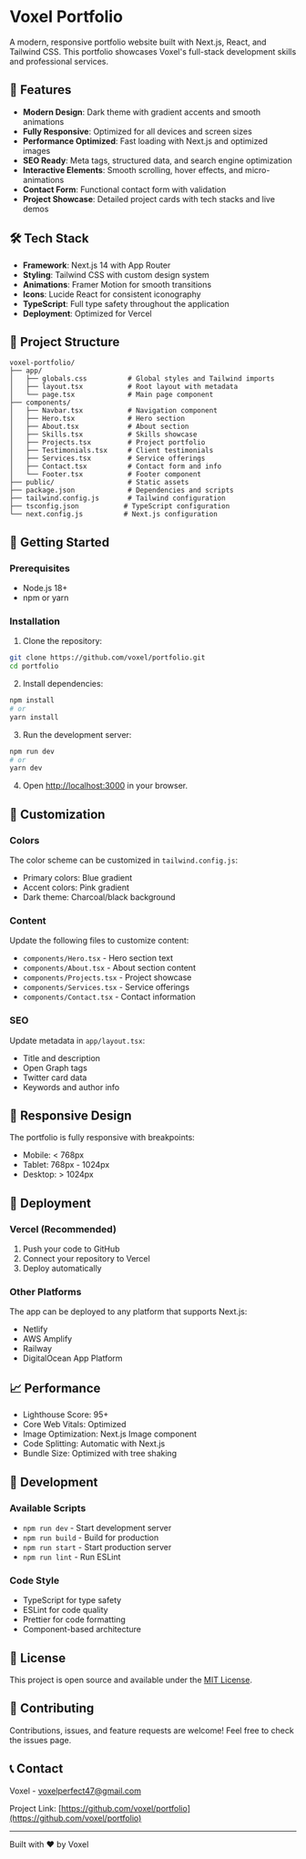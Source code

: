 # Voxel Portfolio

A modern, responsive portfolio website built with Next.js, React, and Tailwind CSS. This portfolio showcases Voxel's full-stack development skills and professional services.

## 🚀 Features

- **Modern Design**: Dark theme with gradient accents and smooth animations
- **Fully Responsive**: Optimized for all devices and screen sizes
- **Performance Optimized**: Fast loading with Next.js and optimized images
- **SEO Ready**: Meta tags, structured data, and search engine optimization
- **Interactive Elements**: Smooth scrolling, hover effects, and micro-animations
- **Contact Form**: Functional contact form with validation
- **Project Showcase**: Detailed project cards with tech stacks and live demos

## 🛠️ Tech Stack

- **Framework**: Next.js 14 with App Router
- **Styling**: Tailwind CSS with custom design system
- **Animations**: Framer Motion for smooth transitions
- **Icons**: Lucide React for consistent iconography
- **TypeScript**: Full type safety throughout the application
- **Deployment**: Optimized for Vercel

## 📁 Project Structure

```
voxel-portfolio/
├── app/
│   ├── globals.css          # Global styles and Tailwind imports
│   ├── layout.tsx           # Root layout with metadata
│   └── page.tsx             # Main page component
├── components/
│   ├── Navbar.tsx           # Navigation component
│   ├── Hero.tsx             # Hero section
│   ├── About.tsx            # About section
│   ├── Skills.tsx           # Skills showcase
│   ├── Projects.tsx         # Project portfolio
│   ├── Testimonials.tsx     # Client testimonials
│   ├── Services.tsx         # Service offerings
│   ├── Contact.tsx          # Contact form and info
│   └── Footer.tsx           # Footer component
├── public/                  # Static assets
├── package.json             # Dependencies and scripts
├── tailwind.config.js       # Tailwind configuration
├── tsconfig.json           # TypeScript configuration
└── next.config.js          # Next.js configuration
```

## 🚀 Getting Started

### Prerequisites

- Node.js 18+ 
- npm or yarn

### Installation

1. Clone the repository:
```bash
git clone https://github.com/voxel/portfolio.git
cd portfolio
```

2. Install dependencies:
```bash
npm install
# or
yarn install
```

3. Run the development server:
```bash
npm run dev
# or
yarn dev
```

4. Open [http://localhost:3000](http://localhost:3000) in your browser.

## 🎨 Customization

### Colors
The color scheme can be customized in `tailwind.config.js`:
- Primary colors: Blue gradient
- Accent colors: Pink gradient  
- Dark theme: Charcoal/black background

### Content
Update the following files to customize content:
- `components/Hero.tsx` - Hero section text
- `components/About.tsx` - About section content
- `components/Projects.tsx` - Project showcase
- `components/Services.tsx` - Service offerings
- `components/Contact.tsx` - Contact information

### SEO
Update metadata in `app/layout.tsx`:
- Title and description
- Open Graph tags
- Twitter card data
- Keywords and author info

## 📱 Responsive Design

The portfolio is fully responsive with breakpoints:
- Mobile: < 768px
- Tablet: 768px - 1024px  
- Desktop: > 1024px

## 🚀 Deployment

### Vercel (Recommended)

1. Push your code to GitHub
2. Connect your repository to Vercel
3. Deploy automatically

### Other Platforms

The app can be deployed to any platform that supports Next.js:
- Netlify
- AWS Amplify
- Railway
- DigitalOcean App Platform

## 📈 Performance

- Lighthouse Score: 95+
- Core Web Vitals: Optimized
- Image Optimization: Next.js Image component
- Code Splitting: Automatic with Next.js
- Bundle Size: Optimized with tree shaking

## 🔧 Development

### Available Scripts

- `npm run dev` - Start development server
- `npm run build` - Build for production
- `npm run start` - Start production server
- `npm run lint` - Run ESLint

### Code Style

- TypeScript for type safety
- ESLint for code quality
- Prettier for code formatting
- Component-based architecture

## 📄 License

This project is open source and available under the [MIT License](LICENSE).

## 🤝 Contributing

Contributions, issues, and feature requests are welcome! Feel free to check the issues page.

## 📞 Contact

Voxel - [voxelperfect47@gmail.com](mailto:voxelperfect47@gmail.com)

Project Link: [https://github.com/voxel/portfolio](https://github.com/voxel/portfolio)

---

Built with ❤️ by Voxel
